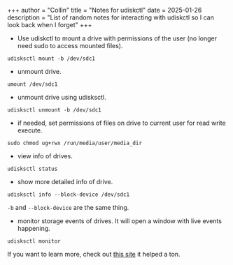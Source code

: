 +++
author = "Collin"
title = "Notes for udiskctl"
date = 2025-01-26
description = "List of random notes for interacting with udiskctl so I can look back when I forget"
+++

- Use udiskctl to mount a drive with permissions of the user (no longer need sudo to access mounted files).

```udisksctl mount -b /dev/sdc1```

- unmount drive.

```umount /dev/sdc1```

- unmount drive using udisksctl.

```udisksctl unmount -b /dev/sdc1```

- if needed, set permissions of files on drive to current user for read write execute.

```sudo chmod ug+rwx /run/media/user/media_dir```

- view info of drives.

```udisksctl status```

- show more detailed info of drive.

```udisksctl info --block-device /dev/sdc1```

```-b``` and ```--block-device``` are the same thing.

- monitor storage events of drives. It will open a window with live events happening.

```udisksctl monitor```


If you want to learn more, check out [this site](https://commandmasters.com/commands/udisksctl-linux/) it helped a ton.
